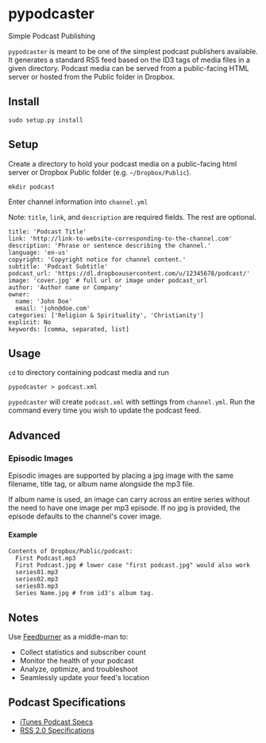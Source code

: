 # pypodcaster

Simple Podcast Publishing

`pypodcaster` is meant to be one of the simplest podcast publishers available. It generates a standard RSS feed based on the ID3 tags of media files in a given directory. Podcast media can be served from a public-facing HTML server or hosted from the Public folder in Dropbox.

## Install

    sudo setup.py install

## Setup

Create a directory to hold your podcast media on a public-facing html server or Dropbox Public folder (e.g. `~/Dropbox/Public`).

    mkdir podcast

Enter channel information into `channel.yml`

Note: `title`, `link`, and `description` are required fields. The rest are optional.

```
title: 'Podcast Title'
link: 'http://link-to-website-corresponding-to-the-channel.com'
description: 'Phrase or sentence describing the channel.'
language: 'en-us'
copyright: 'Copyright notice for channel content.'
subtitle: 'Podcast Subtitle'
podcast_url: 'https://dl.dropboxusercontent.com/u/12345678/podcast/'
image: 'cover.jpg' # full url or image under podcast_url
author: 'Author name or Company'
owner:
  name: 'John Doe'
  email: 'john@doe.com'
categories: ['Religion & Spirituality', 'Christianity']
explicit: No
keywords: [comma, separated, list]
```

## Usage

`cd` to directory containing podcast media and run

    pypodcaster > podcast.xml

`pypodcaster` will create `podcast.xml` with settings from `channel.yml`. Run the command every time you wish to update the podcast feed.

## Advanced

### Episodic Images

Episodic images are supported by placing a jpg image with the same filename, title tag, or album name alongside the mp3 file.

If album name is used, an image can carry across an entire series without the need to have one image per mp3 episode. If no jpg is provided, the episode defaults to the channel's cover image.

#### Example

```
Contents of Dropbox/Public/podcast:
  First Podcast.mp3
  First Podcast.jpg # lower case "first podcast.jpg" would also work
  series01.mp3
  series02.mp3
  series03.mp3
  Series Name.jpg # from id3's album tag. 
```

## Notes

Use [Feedburner](http://feedburner.com) as a middle-man to:

- Collect statistics and subscriber count
- Monitor the health of your podcast
- Analyze, optimize, and troubleshoot
- Seamlessly update your feed's location

## Podcast Specifications

- [iTunes Podcast Specs](http://www.apple.com/itunes/podcasts/specs.html)
- [RSS 2.0 Specifications](https://validator.w3.org/feed/docs/rss2.html)